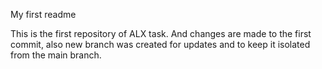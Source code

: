 My first readme

This is the first repository of ALX task. And changes are made to the first commit, also new branch was created for updates and to keep it isolated from the main branch.
